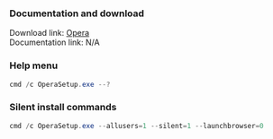 ### Documentation and download
Download link: [Opera](https://www.opera.com/download) <br />
Documentation link:  N/A

### Help menu
```powershell
cmd /c OperaSetup.exe --?
```

### Silent install commands
```powershell
cmd /c OperaSetup.exe --allusers=1 --silent=1 --launchbrowser=0
```